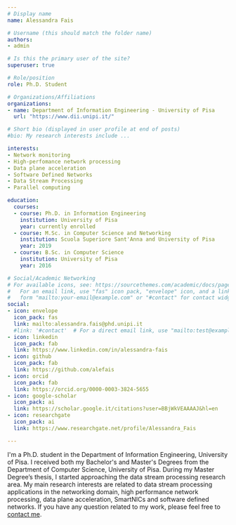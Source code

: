 ```yaml
---
# Display name
name: Alessandra Fais

# Username (this should match the folder name)
authors:
- admin

# Is this the primary user of the site?
superuser: true

# Role/position
role: Ph.D. Student

# Organizations/Affiliations
organizations:
- name: Department of Information Engineering - University of Pisa
  url: "https://www.dii.unipi.it/"

# Short bio (displayed in user profile at end of posts)
#bio: My research interests include ...

interests:
- Network monitoring
- High-perfomance network processing
- Data plane acceleration
- Software Defined Networks
- Data Stream Processing
- Parallel computing

education:
  courses:
  - course: Ph.D. in Information Engineering
    institution: University of Pisa
    year: currently enrolled
  - course: M.Sc. in Computer Science and Networking
    institution: Scuola Superiore Sant'Anna and University of Pisa
    year: 2019
  - course: B.Sc. in Computer Science
    institution: University of Pisa
    year: 2016

# Social/Academic Networking
# For available icons, see: https://sourcethemes.com/academic/docs/page-builder/#icons
#   For an email link, use "fas" icon pack, "envelope" icon, and a link in the
#   form "mailto:your-email@example.com" or "#contact" for contact widget.
social:
- icon: envelope
  icon_pack: fas
  link: mailto:alessandra.fais@phd.unipi.it
  #link: '#contact'  # For a direct email link, use "mailto:test@example.org".
- icon: linkedin
  icon_pack: fab
  link: https://www.linkedin.com/in/alessandra-fais
- icon: github
  icon_pack: fab
  link: https://github.com/alefais
- icon: orcid
  icon_pack: fab
  link: https://orcid.org/0000-0003-3824-5655
- icon: google-scholar
  icon_pack: ai
  link: https://scholar.google.it/citations?user=BBjWkVEAAAAJ&hl=en
- icon: researchgate
  icon_pack: ai
  link: https://www.researchgate.net/profile/Alessandra_Fais

---
```

I'm a Ph.D. student in the Department of Information Engineering, University of Pisa. I received both my Bachelor's and Master's Degrees from the Department of Computer Science, University of Pisa. During my Master Degree’s thesis, I started approaching the data stream processing research area. My main research interests are related to data stream processing applications in the networking domain, high performance network processing, data plane acceleration, SmartNICs and software defined networks. If you have any question related to my work, please feel free to [contact me](#contacts).